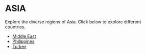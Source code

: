 # ASIA
Explore the diverse regions of Asia. Click below to explore different countries.

- [Middle East](./middle_east/README.md)
- [Philippines](./philippines/README.md)
- [Turkey](./turkey/README.md)
